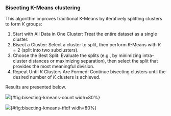 ### Bisecting K-Means clustering

This algorithm improves traditional K-Means by iteratively splitting clusters to form $K$ groups:

1. Start with All Data in One Cluster: Treat the entire dataset as a single cluster.
2. Bisect a Cluster: Select a cluster to split, then perform K-Means with $K=2$ (split into two subclusters).
3. Choose the Best Split: Evaluate the splits (e.g., by minimizing intra-cluster distances or maximizing separation), then select the split that provides the most meaningful division.
4. Repeat Until $K$ Clusters Are Formed: Continue bisecting clusters until the desired number of $K$ clusters is achieved.

Results are presented below.

![](images/cluster_TruncatedSVD_BisectingKMeans_CountVectorizer.png){#fig:bisecting-kmeans-count widh=80%}

![](images/cluster_TruncatedSVD_BisectingKMeans_TfidfVectorizer.png){#fig:bisecting-kmeans-tfidf widh=80%}
